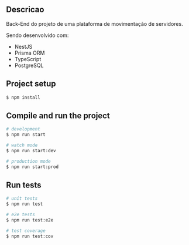 ## Descricao

Back-End do projeto de uma plataforma de movimentação de servidores.

Sendo desenvolvido com:

- NestJS
- Prisma ORM
- TypeScript
- PostgreSQL

## Project setup

```bash
$ npm install
```

## Compile and run the project

```bash
# development
$ npm run start

# watch mode
$ npm run start:dev

# production mode
$ npm run start:prod
```

## Run tests

```bash
# unit tests
$ npm run test

# e2e tests
$ npm run test:e2e

# test coverage
$ npm run test:cov
```